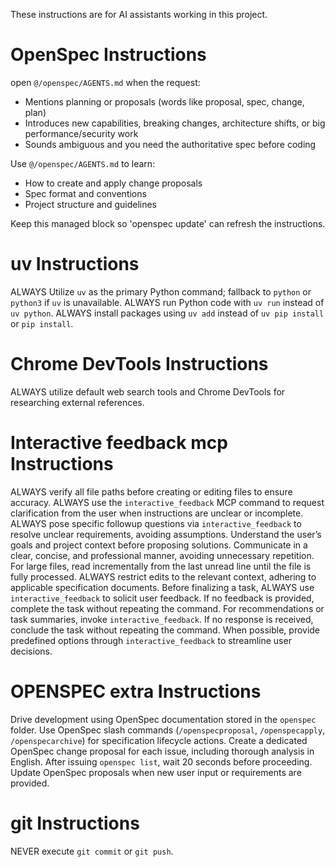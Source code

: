 These instructions are for AI assistants working in this project.

<!-- OPENSPEC:START -->
# OpenSpec Instructions
open `@/openspec/AGENTS.md` when the request:
- Mentions planning or proposals (words like proposal, spec, change, plan)
- Introduces new capabilities, breaking changes, architecture shifts, or big performance/security work
- Sounds ambiguous and you need the authoritative spec before coding

Use `@/openspec/AGENTS.md` to learn:
- How to create and apply change proposals
- Spec format and conventions
- Project structure and guidelines

Keep this managed block so 'openspec update' can refresh the instructions.

<!-- OPENSPEC:END -->

<!-- uv:START -->
# uv Instructions
ALWAYS Utilize `uv` as the primary Python command; fallback to `python` or `python3` if `uv` is unavailable.
ALWAYS run Python code with `uv run` instead of `uv python`.
ALWAYS install packages using `uv add` instead of `uv pip install` or `pip install`.
<!-- uv:END -->

<!-- Chrome-DevTools-mcp:START -->
# Chrome DevTools Instructions
ALWAYS utilize default web search tools and Chrome DevTools for researching external references.
<!-- Chrome-DevTools-mcp:END -->

<!-- interactive-feeback-mcp:START -->
# Interactive feedback mcp Instructions
ALWAYS verify all file paths before creating or editing files to ensure accuracy.
ALWAYS use the `interactive_feedback` MCP command to request clarification from the user when instructions are unclear or incomplete.
ALWAYS pose specific followup questions via `interactive_feedback` to resolve unclear requirements, avoiding assumptions.
Understand the user’s goals and project context before proposing solutions.
Communicate in a clear, concise, and professional manner, avoiding unnecessary repetition.
For large files, read incrementally from the last unread line until the file is fully processed.
ALWAYS restrict edits to the relevant context, adhering to applicable specification documents.
Before finalizing a task, ALWAYS use `interactive_feedback` to solicit user feedback. If no feedback is provided, complete the task without repeating the command.
For recommendations or task summaries, invoke `interactive_feedback`. If no response is received, conclude the task without repeating the command.
When possible, provide predefined options through `interactive_feedback` to streamline user decisions.
<!-- interactive-feeback-mcp:END -->

<!-- OPENSPEC extra:START -->
# OPENSPEC extra Instructions
Drive development using OpenSpec documentation stored in the `openspec` folder.
Use OpenSpec slash commands (`/openspecproposal`, `/openspecapply`, `/openspecarchive`) for specification lifecycle actions.
Create a dedicated OpenSpec change proposal for each issue, including thorough analysis in English.
After issuing `openspec list`, wait 20 seconds before proceeding.
Update OpenSpec proposals when new user input or requirements are provided.
<!-- OPENSPEC extra:END -->

<!-- git:START -->
# git Instructions
NEVER execute `git commit` or `git push`.
<!-- git:END -->
